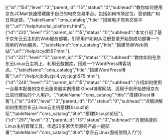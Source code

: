 [{"id":"154","level":"3","parent_id":"15","status":"0","subhead":"教你如何使用京东JCMall快速搭建属于自己的电商交易平台。包括如何市场定位，营销推广和日常运营。","tableName":"cms_catalog","title":"搭建电子商务交易平台","url":"/help/tutorial_platform.html"},{"id":"220","level":"3","parent_id":"15","status":"0","subhead":"本文介绍了基于京东云云主机的Web服务部署，引导用户如何从注册登录开始到成功部署一个简单的Web服务。","tableName":"cms_catalog","title":"搭建简单Web网站","url":"/help/zcydl567.html"},{"id":"221","level":"3","parent_id":"15","status":"0","subhead":"教你如何在京东云Linux云主机上，利用云数据库，搭建一个WordPress博客站点。","tableName":"cms_catalog","title":"搭建WordPress博客","url":"/help/cjbdlyzjsl4.yzjcjcgh575.html"},{"id":"248","level":"3","parent_id":"15","status":"0","subhead":"介绍如何使用一台基本配置的京东云服务器实例搭建 Ghost博客网站，适用于刚开始使用京东云进行建站的个人用户。","tableName":"cms_catalog","title":"搭建Ghost博客"},{"id":"249","level":"3","parent_id":"15","status":"0","subhead":"详细讲解如何使用京东云Linux云主机搭建Discuz!论坛","tableName":"cms_catalog","title":"搭建Discuz!论坛"},{"id":"297","level":"3","parent_id":"15","status":"0","subhead":"方便快捷的Linux主机管理工具，优选20多家优质源码产品一键部署","tableName":"cms_catalog","title":"京东云Linux面板使用入门"}]
